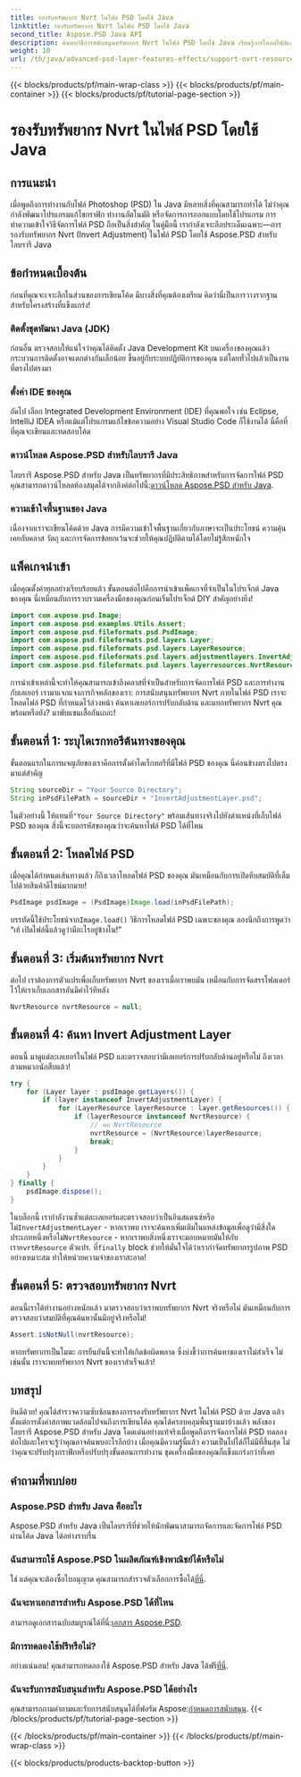 ```yaml
---
title: รองรับทรัพยากร Nvrt ในไฟล์ PSD โดยใช้ Java
linktitle: รองรับทรัพยากร Nvrt ในไฟล์ PSD โดยใช้ Java
second_title: Aspose.PSD Java API
description: ค้นพบวิธีการสนับสนุนทรัพยากร Nvrt ในไฟล์ PSD โดยใช้ Java เรียนรู้การโหลดไฟล์และแยกทรัพยากรอันมีค่าได้อย่างง่ายดายด้วย Aspose.PSD
weight: 10
url: /th/java/advanced-psd-layer-features-effects/support-nvrt-resource-psd-files/
---
```


{{< blocks/products/pf/main-wrap-class >}}
{{< blocks/products/pf/main-container >}}
{{< blocks/products/pf/tutorial-page-section >}}

# รองรับทรัพยากร Nvrt ในไฟล์ PSD โดยใช้ Java

## การแนะนำ
เมื่อพูดถึงการทำงานกับไฟล์ Photoshop (PSD) ใน Java มีหลายสิ่งที่คุณสามารถทำได้ ไม่ว่าคุณกำลังพัฒนาโปรแกรมแก้ไขกราฟิก ทำงานอัตโนมัติ หรือจัดการการออกแบบโดยใช้โปรแกรม การทำความเข้าใจวิธีจัดการไฟล์ PSD ถือเป็นสิ่งสำคัญ ในคู่มือนี้ เรากำลังเจาะลึกประเด็นเฉพาะ—การรองรับทรัพยากร Nvrt (Invert Adjustment) ในไฟล์ PSD โดยใช้ Aspose.PSD สำหรับไลบรารี Java
## ข้อกำหนดเบื้องต้น
ก่อนที่คุณจะเจาะลึกในส่วนของการเขียนโค้ด มีบางสิ่งที่คุณต้องเตรียม คิดว่านี่เป็นการวางรากฐานสำหรับโครงสร้างที่แข็งแกร่ง!
### ติดตั้งชุดพัฒนา Java (JDK)
ก่อนอื่น ตรวจสอบให้แน่ใจว่าคุณได้ติดตั้ง Java Development Kit บนเครื่องของคุณแล้ว กระบวนการติดตั้งอาจแตกต่างกันเล็กน้อย ขึ้นอยู่กับระบบปฏิบัติการของคุณ แต่โดยทั่วไปแล้วเป็นงานที่ตรงไปตรงมา 
### ตั้งค่า IDE ของคุณ
ถัดไป เลือก Integrated Development Environment (IDE) ที่คุณพอใจ เช่น Eclipse, IntelliJ IDEA หรือแม้แต่โปรแกรมแก้ไขข้อความอย่าง Visual Studio Code ก็ใช้งานได้ นี่คือที่ที่คุณจะเขียนและทดสอบโค้ด
### ดาวน์โหลด Aspose.PSD สำหรับไลบรารี Java
 ไลบรารี Aspose.PSD สำหรับ Java เป็นทรัพยากรที่มีประสิทธิภาพสำหรับการจัดการไฟล์ PSD คุณสามารถดาวน์โหลดห้องสมุดได้จากลิงค์ต่อไปนี้:[ดาวน์โหลด Aspose.PSD สำหรับ Java](https://releases.aspose.com/psd/java/).
### ความเข้าใจพื้นฐานของ Java
เนื่องจากเราจะเขียนโค้ดด้วย Java การมีความเข้าใจพื้นฐานเกี่ยวกับภาษาจะเป็นประโยชน์ ความคุ้นเคยกับคลาส วัตถุ และการจัดการข้อยกเว้นจะช่วยให้คุณปฏิบัติตามได้โดยไม่รู้สึกหนักใจ
## แพ็คเกจนำเข้า
เมื่อคุณตั้งค่าทุกอย่างเรียบร้อยแล้ว ขั้นตอนต่อไปคือการนำเข้าแพ็คเกจที่จำเป็นในโปรเจ็กต์ Java ของคุณ นี่เหมือนกับการรวบรวมเครื่องมือของคุณก่อนเริ่มโปรเจ็กต์ DIY สำคัญอย่างยิ่ง!
```java
import com.aspose.psd.Image;
import com.aspose.psd.examples.Utils.Assert;
import com.aspose.psd.fileformats.psd.PsdImage;
import com.aspose.psd.fileformats.psd.layers.Layer;
import com.aspose.psd.fileformats.psd.layers.LayerResource;
import com.aspose.psd.fileformats.psd.layers.adjustmentlayers.InvertAdjustmentLayer;
import com.aspose.psd.fileformats.psd.layers.layerresources.NvrtResource;
```
การนำเข้าเหล่านี้จะทำให้คุณสามารถเข้าถึงคลาสที่จำเป็นสำหรับการจัดการไฟล์ PSD และการทำงานกับเลเยอร์
เรามาแจกแจงภารกิจหลักของเรา: การสนับสนุนทรัพยากร Nvrt ภายในไฟล์ PSD เราจะโหลดไฟล์ PSD ที่กำหนดไว้ล่วงหน้า ค้นหาเลเยอร์การปรับกลับด้าน และแยกทรัพยากร Nvrt คุณพร้อมหรือยัง? มาพับแขนเสื้อกันเถอะ!
## ขั้นตอนที่ 1: ระบุไดเรกทอรีต้นทางของคุณ
ขั้นตอนแรกในการผจญภัยของเราคือการตั้งค่าไดเร็กทอรีที่มีไฟล์ PSD ของคุณ นี่ค่อนข้างตรงไปตรงมาแต่สำคัญ
```java
String sourceDir = "Your Source Directory";
String inPsdFilePath = sourceDir + "InvertAdjustmentLayer.psd";
```
 ในตัวอย่างนี้ ให้แทนที่`"Your Source Directory"` พร้อมเส้นทางจริงไปยังตำแหน่งที่เก็บไฟล์ PSD ของคุณ สิ่งนี้จะบอกรหัสของคุณว่าจะค้นหาไฟล์ PSD ได้ที่ไหน
## ขั้นตอนที่ 2: โหลดไฟล์ PSD
เมื่อคุณได้กำหนดเส้นทางแล้ว ก็ถึงเวลาโหลดไฟล์ PSD ของคุณ มันเหมือนกับการเปิดหีบสมบัติที่เต็มไปด้วยสินค้าดีไซน์มากมาย!
```java
PsdImage psdImage = (PsdImage)Image.load(inPsdFilePath);
```
บรรทัดนี้ใช้ประโยชน์จาก`Image.load()` วิธีการโหลดไฟล์ PSD เฉพาะของคุณ ลองนึกถึงการพูดว่า “เฮ้ เปิดไฟล์นี้แล้วดูว่ามีอะไรอยู่ข้างใน!”
## ขั้นตอนที่ 3: เริ่มต้นทรัพยากร Nvrt
ต่อไป เราต้องการตัวแปรเพื่อเก็บทรัพยากร Nvrt ของเราเมื่อเราพบมัน เหมือนกับการจัดสรรโฟลเดอร์ไว้ให้เราเก็บเอกสารอันมีค่าไว้ทีหลัง
```java
NvrtResource nvrtResource = null;
```
## ขั้นตอนที่ 4: ค้นหา Invert Adjustment Layer
ตอนนี้ มาดูแต่ละเลเยอร์ในไฟล์ PSD และตรวจสอบว่ามีเลเยอร์การปรับกลับด้านอยู่หรือไม่ ถึงเวลาสวมหมวกนักสืบแล้ว!
```java
try {
    for (Layer layer : psdImage.getLayers()) {
        if (layer instanceof InvertAdjustmentLayer) {
            for (LayerResource layerResource : layer.getResources()) {
                if (layerResource instanceof NvrtResource) {
                    // พบ NvrtResource
                    nvrtResource = (NvrtResource)layerResource;
                    break;
                }
            }
        }
    }
} finally {
    psdImage.dispose();
}
```
 ในบล็อกนี้ เรากำลังวนซ้ำแต่ละเลเยอร์และตรวจสอบว่าเป็นอินสแตนซ์หรือไม่`InvertAdjustmentLayer` - หากเราพบ เราจะค้นหาเพิ่มเติมในแหล่งข้อมูลเพื่อดูว่ามีสิ่งใดประเภทหนึ่งหรือไม่`NvrtResource` - หากเราพบสิ่งหนึ่งเราจะมอบหมายมันให้กับเรา`nvrtResource` ตัวแปร. ที่`finally` block ช่วยให้มั่นใจได้ว่าเรากำจัดทรัพยากรรูปภาพ PSD อย่างเหมาะสม ทำให้หน่วยความจำของเราสะอาด!
## ขั้นตอนที่ 5: ตรวจสอบทรัพยากร Nvrt
ตอนนี้เราได้ทำงานอย่างหนักแล้ว มาตรวจสอบว่าเราพบทรัพยากร Nvrt จริงหรือไม่ มันเหมือนกับการตรวจสอบว่าสมบัติที่คุณค้นหานั้นมีอยู่จริงหรือไม่!
```java
Assert.isNotNull(nvrtResource);
```
หากทรัพยากรเป็นโมฆะ การยืนยันนี้จะทำให้เกิดข้อผิดพลาด ซึ่งบ่งชี้ว่าการค้นหาของเราไม่สำเร็จ ไม่เช่นนั้น เราจะพบทรัพยากร Nvrt ของเราสำเร็จแล้ว!
## บทสรุป
ยินดีด้วย! คุณได้สำรวจความซับซ้อนของการรองรับทรัพยากร Nvrt ในไฟล์ PSD ด้วย Java แล้ว ตั้งแต่การตั้งค่าสภาพแวดล้อมไปจนถึงการเขียนโค้ด คุณได้ครอบคลุมพื้นฐานมาบ้างแล้ว พลังของไลบรารี Aspose.PSD สำหรับ Java โดดเด่นอย่างแท้จริงเมื่อพูดถึงการจัดการไฟล์ PSD ทดลองต่อไปและใครจะรู้ว่าคุณอาจค้นพบอะไรอีกบ้าง
เมื่อคุณมีความรู้นี้แล้ว ความเป็นไปได้ก็ไม่มีที่สิ้นสุด ไม่ว่าคุณจะปรับปรุงกราฟิกหรือปรับปรุงขั้นตอนการทำงาน ชุดเครื่องมือของคุณก็แข็งแกร่งกว่าที่เคย
## คำถามที่พบบ่อย
### Aspose.PSD สำหรับ Java คืออะไร
Aspose.PSD สำหรับ Java เป็นไลบรารีที่ช่วยให้นักพัฒนาสามารถจัดการและจัดการไฟล์ PSD ผ่านโค้ด Java ได้อย่างราบรื่น
### ฉันสามารถใช้ Aspose.PSD ในผลิตภัณฑ์เชิงพาณิชย์ได้หรือไม่
 ใช่ แต่คุณจะต้องซื้อใบอนุญาต คุณสามารถสำรวจตัวเลือกการซื้อได้[ที่นี่](https://purchase.aspose.com/buy).
### ฉันจะหาเอกสารสำหรับ Aspose.PSD ได้ที่ไหน
 สามารถดูเอกสารฉบับสมบูรณ์ได้ที่นี่:[เอกสาร Aspose.PSD](https://reference.aspose.com/psd/java/).
### มีการทดลองใช้ฟรีหรือไม่?
 อย่างแน่นอน! คุณสามารถทดลองใช้ Aspose.PSD สำหรับ Java ได้ฟรี[ที่นี่](https://releases.aspose.com/).
### ฉันจะรับการสนับสนุนสำหรับ Aspose.PSD ได้อย่างไร
 คุณสามารถถามคำถามและรับการสนับสนุนได้ที่ฟอรัม Aspose:[กำหนดการสนับสนุน](https://forum.aspose.com/c/psd/34).
{{< /blocks/products/pf/tutorial-page-section >}}

{{< /blocks/products/pf/main-container >}}
{{< /blocks/products/pf/main-wrap-class >}}

{{< blocks/products/products-backtop-button >}}
